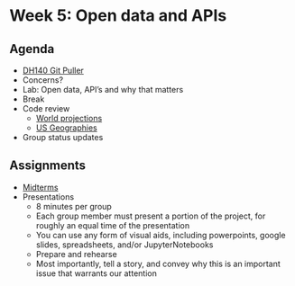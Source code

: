 # Week 5: Open data and APIs

## Agenda
- [DH140 Git Puller](https://jupyter.idre.ucla.edu/hub/user-redirect/git-pull?repo=https%3A%2F%2Fgithub.com%2Fyohman%2F21W-DH140&urlpath=tree%2F21W-DH140%2F&branch=master)
- Concerns?
- Lab: Open data, API’s and why that matters
- Break
- Code review
    - [World projections](https://github.com/yohman/world-projections)
    - [US Geographies](https://github.com/yohman/testroom/blob/main/Working%20with%20US%20geographies.ipynb)
- Group status updates

## Assignments
- [Midterms](../../Midterm%20and%20Finals)
- Presentations
  -  8 minutes per group
  -  Each group member must present a portion of the project, for roughly an equal time of the presentation
  -  You can use any form of visual aids, including powerpoints, google slides, spreadsheets, and/or JupyterNotebooks
  -  Prepare and rehearse
  -  Most importantly, tell a story, and convey why this is an important issue that warrants our attention
